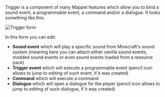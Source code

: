 Trigger is a component of many Mappet features which allow you to bind a sound event, a programmable event, a command and/or a dialogue. It looks something like this:

![Trigger form](https://i.imgur.com/9A0sUqn.png)

In this form you can edit:

* **Sound event** which will play a specific sound from Minecraft's sound system (meaning here you can attach either vanilla sound events, modded sound events or even sound events loaded from a resource pack)
* **Trigger event** which will execute a programmable event (pencil icon allows to jump to editing of such event, if it was created)
* **Command** which will execute a command
* **Dialogue** which will open a dialogue for the player (pencil icon allows to jump to editing of such dialogue, if it was created)